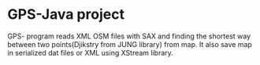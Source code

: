
GPS-Java project
======================

GPS- program reads XML OSM files with SAX and finding the shortest way between two points(Djikstry from JUNG library) from map. It also save map in serialized dat files or XML using XStream library. 
